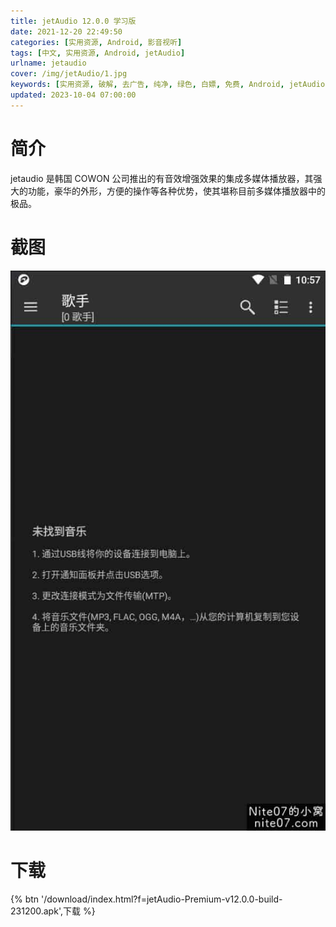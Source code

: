 ```yaml
---
title: jetAudio 12.0.0 学习版
date: 2021-12-20 22:49:50
categories: [实用资源, Android, 影音视听]
tags: [中文, 实用资源, Android, jetAudio]
urlname: jetaudio
cover: /img/jetAudio/1.jpg
keywords: [实用资源, 破解, 去广告, 纯净, 绿色, 白嫖, 免费, Android, jetAudio]
updated: 2023-10-04 07:00:00
---
```


# 简介

jetaudio 是韩国 COWON 公司推出的有音效增强效果的集成多媒体播放器，其强大的功能，豪华的外形，方便的操作等各种优势，使其堪称目前多媒体播放器中的极品。

# 截图

![](/img/jetAudio/2.jpg)

# 下载

{% btn '/download/index.html?f=jetAudio-Premium-v12.0.0-build-231200.apk',下载 %}
